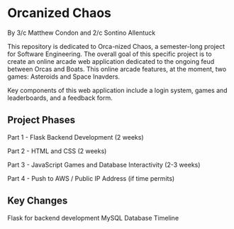 # Orcanized Chaos
By 3/c Matthew Condon and 2/c Sontino Allentuck

This repository is dedicated to Orca-nized Chaos, a semester-long project for Software Engineering. The overall goal of this specific project is to create an online arcade web application dedicated to the ongoing feud between Orcas and Boats. This online arcade features, at the moment, two games: Asteroids and Space Inavders. 

Key components of this web application include a login system, games and leaderboards, and a feedback form.

## Project Phases
Part 1 - Flask Backend Development (2 weeks)

Part 2 - HTML and CSS (2 weeks)

Part 3 - JavaScript Games and Database Interactivity (2-3 weeks)

Part 4 - Push to AWS / Public IP Address (if time permits)

## Key Changes
Flask for backend development
MySQL Database
Timeline
